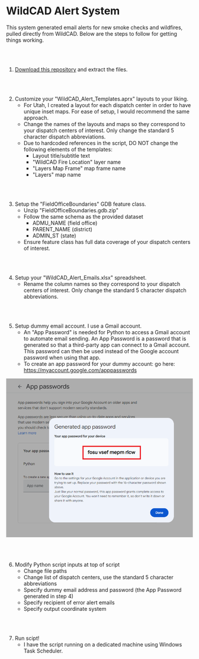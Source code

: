 # WildCAD Alert System
This system generated email alerts for new smoke checks and wildfires, pulled directly from WildCAD. Below are the steps to follow for getting things working.

</br>
</br>

1. [Download this repository](https://github.com/mpanunto/WildCAD_Alert_System/archive/refs/heads/main.zip) and extract the files.

</br>
</br>

2. Customize your "WildCAD_Alert_Templates.aprx" layouts to your liking.
   - For Utah, I created a layout for each dispatch center in order to have unique inset maps. For ease of setup, I would recommend the same approach.
   - Change the names of the layouts and maps so they correspond to your dispatch centers of interest. Only change the standard 5 character dispatch abbreviations.
   - Due to hardcoded references in the script, DO NOT change the following elements of the templates:
      - Layout title/subtitle text
      - "WildCAD Fire Location" layer name
      - "Layers Map Frame" map frame name
      - "Layers" map name       

</br>
</br>

3. Setup the "FieldOfficeBoundaries" GDB feature class.
   - Unzip "FieldOfficeBoundaries.gdb.zip"   
   - Follow the same schema as the provided dataset
      - ADMU_NAME (field office)
      - PARENT_NAME (district)
      - ADMIN_ST (state)
   - Ensure feature class has full data coverage of your dispatch centers of interest.
   

</br>
</br>

4. Setup your "WildCAD_Alert_Emails.xlsx" spreadsheet.
   - Rename the column names so they correspond to your dispatch centers of interest. Only change the standard 5 character dispatch abbreviations.
   

</br>
</br>

5. Setup dummy email account. I use a Gmail account.
   - An "App Password" is needed for Python to access a Gmail account to automate email sending. An App Password is a password that is generated so that a third-party app can connect to a Gmail account. This password can then be used instead of the Google account password when using that app.
   - To create an app password for your dummy account: go here: https://myaccount.google.com/apppasswords

![screenshot_GmailSetup_1.png](https://raw.githubusercontent.com/mpanunto/WildCAD_Alert_System/main/Docs/screenshot_GmailSetup_1.png)


</br>
</br>

6. Modify Python script inputs at top of script
   - Change file paths
   - Change list of dispatch centers, use the standard 5 character abbreviations
   - Specify dummy email address and password (the App Password generated in step 4)
   - Specify recipient of error alert emails
   - Specify output coordinate system

</br>
</br>

7. Run scipt!
   - I have the script running on a dedicated machine using Windows Task Scheduler.






